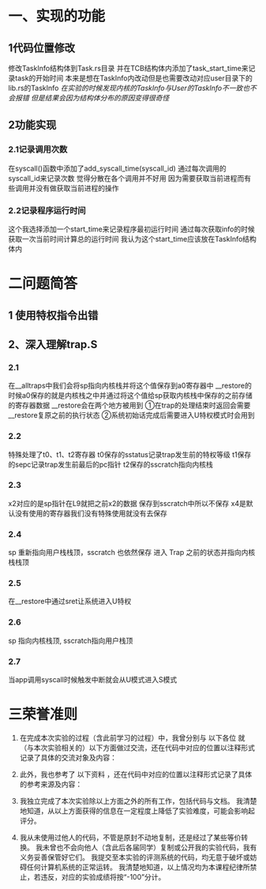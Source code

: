 # 一、实现的功能
## 1代码位置修改
修改TaskInfo结构体到Task.rs目录
并在TCB结构体内添加了task_start_time来记录task的开始时间
本来是想在TaskInfo内改动但是也需要改动对应user目录下的lib.rs的TaskInfo
*在实验的时候发现内核的TaskInfo与User的TaskInfo不一致也不会报错 但是结果会因为结构体分布的原因变得很奇怪*
## 2功能实现
### 2.1记录调用次数
在syscall()函数中添加了add_syscall_time(syscall_id) 通过每次调用的syscall_id来记录次数  觉得分散在各个调用并不好用  因为需要获取当前进程而有些调用并没有做获取当前进程的操作
### 2.2记录程序运行时间
这个我选择添加一个start_time来记录程序最初运行时间  通过每次获取info的时候获取一次当前时间计算总的运行时间 我认为这个start_time应该放在TaskInfo结构体内 

# 二问题简答
## 1 使用特权指令出错

## 2、深入理解trap.S
### 2.1
在__alltraps中我们会将sp指向内核栈并将这个值保存到a0寄存器中
__restore的时候a0保存的就是内核栈之中并通过将这个值给sp获取内核栈中保存的之前存储的寄存器数据
__restore会在两个地方被用到
①在trap的处理结束时返回会需要__restore复原之前的执行状态
②系统初始话完成后需要进入U特权模式时会用到
### 2.2
特殊处理了t0、t1、t2寄存器
t0保存的sstatus记录trap发生前的特权等级
t1保存的sepc记录trap发生前最后的pc指针
t2保存的sscratch指向内核栈
### 2.3
x2对应的是sp指针在L9就把之前x2的数据
保存到sscratch中所以不保存
x4是默认没有使用的寄存器我们没有特殊使用就没有去保存
### 2.4
sp 重新指向用户栈栈顶，sscratch 也依然保存 进入 Trap 之前的状态并指向内核栈栈顶
### 2.5
在__restore中通过sret让系统进入U特权
### 2.6
sp 指向内核栈顶, sscratch指向用户栈顶
### 2.7
当app调用syscall时候触发中断就会从U模式进入S模式

# 三荣誉准则

1. 在完成本次实验的过程（含此前学习的过程）中，我曾分别与 以下各位 就（与本次实验相关的）以下方面做过交流，还在代码中对应的位置以注释形式记录了具体的交流对象及内容：


2. 此外，我也参考了 以下资料 ，还在代码中对应的位置以注释形式记录了具体的参考来源及内容：


3. 我独立完成了本次实验除以上方面之外的所有工作，包括代码与文档。 我清楚地知道，从以上方面获得的信息在一定程度上降低了实验难度，可能会影响起评分。

4. 我从未使用过他人的代码，不管是原封不动地复制，还是经过了某些等价转换。 我未曾也不会向他人（含此后各届同学）复制或公开我的实验代码，我有义务妥善保管好它们。 我提交至本实验的评测系统的代码，均无意于破坏或妨碍任何计算机系统的正常运转。 我清楚地知道，以上情况均为本课程纪律所禁止，若违反，对应的实验成绩将按“-100”分计。

